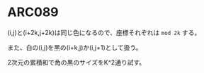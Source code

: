 # ARC089

(i,j)と(i+2k,j+2k)は同じ色になるので、座標それぞれは `mod 2k` する。

また、白の(i,j)を黒の(i+k,j)か(i,j+1)として扱う。

2次元の累積和で角の黒のサイズをK^2通り試す。
